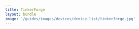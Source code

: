 ```yaml
---
title: TinkerForge
layout: bundle
image: '/guides/images/devices/device-list/tinkerforge.jpg'
---
```

